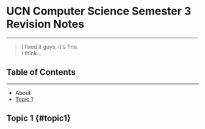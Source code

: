# UCN Computer Science Semester 3 Revision Notes
---
>I fixed it guys, it's fine.  
>I think...

## Table of Contents
---

* About
* [Topic 1](#topic1)

## Topic 1 {#topic1}
